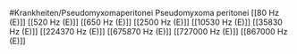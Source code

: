 #Krankheiten/Pseudomyxomaperitonei
Pseudomyxoma peritonei
[[80 Hz (E)]]
[[520 Hz (E)]]
[[650 Hz (E)]]
[[2500 Hz (E)]]
[[10530 Hz (E)]]
[[35830 Hz (E)]]
[[224370 Hz (E)]]
[[675870 Hz (E)]]
[[727000 Hz (E)]]
[[867000 Hz (E)]]
